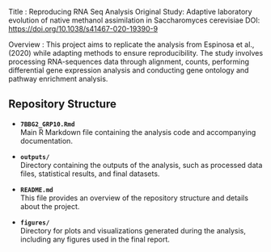 Title : Reproducing RNA Seq Analysis 
Original Study: Adaptive laboratory evolution of native methanol assimilation in Saccharomyces cerevisiae
DOI: https://doi.org/10.1038/s41467-020-19390-9

Overview :
This project aims to replicate the analysis from Espinosa et al., (2020) while adapting methods to ensure reproducibility. The study involves processing RNA-sequences data through alignment, counts, performing differential gene expression analysis and conducting gene ontology and pathway enrichment analysis.

 
## Repository Structure

- **`7BBG2_GRP10.Rmd`**  
  Main R Markdown file containing the analysis code and accompanying documentation.

- **`outputs/`**  
  Directory containing the outputs of the analysis, such as processed data files, statistical results, and final datasets.

- **`README.md`**  
  This file provides an overview of the repository structure and details about the project.

- **`figures/`**  
  Directory for plots and visualizations generated during the analysis, including any figures used in the final report.



